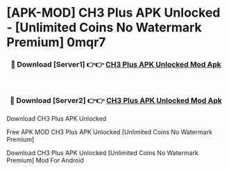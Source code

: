 # [APK-MOD] CH3 Plus APK Unlocked - [Unlimited Coins No Watermark Premium] 0mqr7



<div align="center">
<h3>🔴 Download [Server1] 👉👉 <a href="https://momento.my/?title=CH3_Plus_APK_Unlocked">CH3 Plus APK Unlocked Mod Apk</a></h3><br>

<h3>🔴 Download [Server2] 👉👉 <a href="https://momento.my/?title=CH3_Plus_APK_Unlocked">CH3 Plus APK Unlocked Mod Apk</a></h3>
</div>



Download CH3 Plus APK Unlocked 

Free APK MOD CH3 Plus APK Unlocked [Unlimited Coins No Watermark Premium]

Download CH3 Plus APK Unlocked [Unlimited Coins No Watermark Premium] Mod For Android
